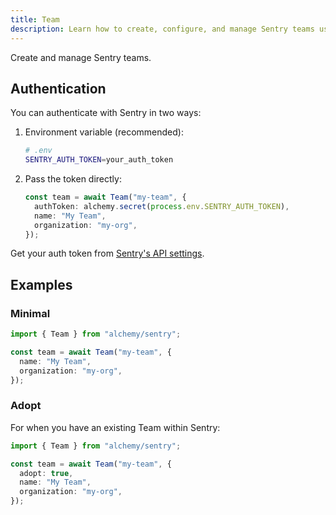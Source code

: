 ```yaml
---
title: Team
description: Learn how to create, configure, and manage Sentry teams using Alchemy.
---
```


Create and manage Sentry teams.

## Authentication

You can authenticate with Sentry in two ways:

1. Environment variable (recommended):

   ```bash
   # .env
   SENTRY_AUTH_TOKEN=your_auth_token
   ```

2. Pass the token directly:
   ```typescript
   const team = await Team("my-team", {
     authToken: alchemy.secret(process.env.SENTRY_AUTH_TOKEN),
     name: "My Team",
     organization: "my-org",
   });
   ```

Get your auth token from [Sentry's API settings](https://sentry.io/settings/account/api/auth-tokens/).

## Examples

### Minimal

```typescript
import { Team } from "alchemy/sentry";

const team = await Team("my-team", {
  name: "My Team",
  organization: "my-org",
});
```

### Adopt

For when you have an existing Team within Sentry:

```typescript
import { Team } from "alchemy/sentry";

const team = await Team("my-team", {
  adopt: true,
  name: "My Team",
  organization: "my-org",
});
```
